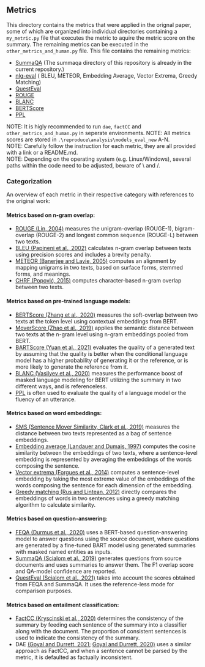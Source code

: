 ## Metrics

This directory contains the metrics that were applied in the orignal paper, some of which are organized into individual directories containing a `my_metric.py` file that executes the metric to aquire the metric score on the summary. The remaining metrics can be executed in the `other_metrics_and_human.py` file. This file contains the remaining metrics:

- [SummaQA](https://github.com/ThomasScialom/summa-qa) (The summaqa directory of this repository is already in the current repository.)
- [nlg-eval](https://github.com/Maluuba/nlg-eval#readme) (
    BLEU,
    METEOR,
    Embedding Average,
    Vector Extrema,
    Greedy Matching)
 - [QuestEval](https://github.com/ThomasScialom/QuestEval)
 - [ROUGE](https://pypi.org/project/rouge/)
 - [BLANC](https://pypi.org/project/blanc/)
 - [BERTScore](https://pypi.org/project/bert-score/)
 - [PPL](https://huggingface.co/docs/transformers/perplexity)

NOTE: It is higly recommended to run `dae`, `factCC` and `other_metrics_and_human.py` in seperate environments.
NOTE: All metrics scores are stored in `.\reproduce\analysis\models_eval_new` A-N. <br />
NOTE: Carefully follow the instruction for each metric, they are all provided with a link or a README.md. <br />
NOTE: Depending on the operating system (e.g. Linux/Windows), several paths within the code need to be adjusted, beware of \ and /. 

### Categorization

An overview of each metric in their respective category with references to the original work:

#### Metrics based on n-gram overlap:

- [ROUGE (Lin, 2004)](https://aclanthology.org/W04-1013) measures the unigram-overlap (ROUGE-1), bigram-overlap (ROUGE-2) and longest common sequence (ROUGE-L) between two texts.
- [BLEU (Papineni et al., 2002)](https://doi.org/10.3115/1073083.1073135) calculates n-gram overlap between texts using precision scores and includes a brevity penalty.
- [METEOR (Banerjee and Lavie, 2005)](https://aclanthology.org/W05-0909) computes an alignment by mapping unigrams in two texts, based on surface forms, stemmed forms, and meanings.
- [CHRF (Popović, 2015)](https://doi.org/10.18653/v1/W15-3049) computes character-based n-gram overlap between two texts.

#### Metrics based on pre-trained language models:

- [BERTScore (Zhang et al., 2020)](https://openreview.net/forum?id=SkeHuCVFDr) measures the soft-overlap between two texts at the token level using contextual embeddings from BERT.
- [MoverScore (Zhao et al., 2019)](https://doi.org/10.18653/v1/D19-1053) applies the semantic distance between two texts at the n-gram level using n-gram embeddings pooled from BERT.
- [BARTScore (Yuan et al., 2021)](https://arxiv.org/abs/2106.11520) evaluates the quality of a generated text by assuming that the quality is better when the conditional language model has a higher probability of generating it or the reference, or is more likely to generate the reference from it.
- [BLANC (Vasilyev et al., 2020)](https://doi.org/10.18653/v1/2020.eval4nlp-1.2) measures the performance boost of masked language modeling for BERT utilizing the summary in two different ways, and is referenceless.
- [PPL](https://huggingface.co/docs/transformers/perplexity) is often used to evaluate the quality of a language model or the fluency of an utterance.

#### Metrics based on word embeddings:

- [SMS (Sentence Mover Similarity, Clark et al., 2019)](https://doi.org/10.18653/v1/P19-1264) measures the distance between two texts represented as a bag of sentence embeddings.
- [Embedding average (Landauer and Dumais, 1997)](https://www.stat.cmu.edu/~cshalizi/350/2008/readings/Landauer-Dumais.pdf) computes the cosine similarity between the embeddings of two texts, where a sentence-level embedding is represented by averaging the embeddings of the words composing the sentence.
- [Vector extrema (Forgues et al., 2014)](http://www.cs.cmu.edu/~apparikh/nips2014ml-nlp/camera-ready/forgues_etal_mlnlp2014.pdf) computes a sentence-level embedding by taking the most extreme value of the embeddings of the words composing the sentence for each dimension of the embedding.
- [Greedy matching (Rus and Lintean, 2012)](https://aclanthology.org/W12-2018) directly compares the embeddings of words in two sentences using a greedy matching algorithm to calculate similarity.

#### Metrics based on question-answering:

- [FEQA (Durmus et al., 2020)](https://doi.org/10.18653/v1/2020.acl-main.454) uses a BERT-based question-answering model to answer questions using the source document, where questions are generated by a fine-tuned BART model using generated summaries with masked named entities as inputs.
- [SummaQA (Scialom et al., 2019)](https://doi.org/10.18653/v1/D19-1320) generates questions from source documents and uses summaries to answer them. The F1 overlap score and QA-model confidence are reported.
- [QuestEval (Scialom et al., 2021)](https://doi.org/10.18653/v1/2021.emnlp-main.529) takes into account the scores obtained from FEQA and SummaQA. It uses the reference-less mode for comparison purposes.

#### Metrics based on entailment classification:
- [FactCC (Kryscinski et al., 2020)](https://doi.org/10.18653/v1/2020.emnlp-main.750) determines the consistency of the summary by feeding each sentence of the summary into a classifier along with the document. The proportion of consistent sentences is used to indicate the consistency of the summary.
- DAE [(Goyal and Durrett, 2021](https://doi.org/10.18653/v1/2021.naacl-main.114); [Goyal and Durrett, 2020)](https://doi.org/10.18653/v1/2020.findings-emnlp.322) uses a similar approach as FactCC, and when a sentence cannot be parsed by the metric, it is defaulted as factually inconsistent.
